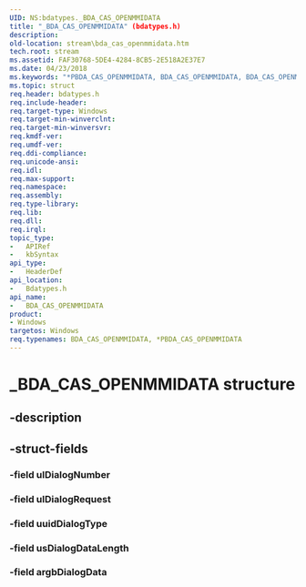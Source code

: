 ```yaml
---
UID: NS:bdatypes._BDA_CAS_OPENMMIDATA
title: "_BDA_CAS_OPENMMIDATA" (bdatypes.h)
description: 
old-location: stream\bda_cas_openmmidata.htm
tech.root: stream
ms.assetid: FAF30768-5DE4-4284-8CB5-2E518A2E37E7
ms.date: 04/23/2018
ms.keywords: "*PBDA_CAS_OPENMMIDATA, BDA_CAS_OPENMMIDATA, BDA_CAS_OPENMMIDATA structure [Streaming Media Devices], PBDA_CAS_OPENMMIDATA, PBDA_CAS_OPENMMIDATA structure pointer [Streaming Media Devices], _BDA_CAS_OPENMMIDATA, bdatypes/BDA_CAS_OPENMMIDATA, bdatypes/PBDA_CAS_OPENMMIDATA, stream.bda_cas_openmmidata"
ms.topic: struct
req.header: bdatypes.h
req.include-header: 
req.target-type: Windows
req.target-min-winverclnt: 
req.target-min-winversvr: 
req.kmdf-ver: 
req.umdf-ver: 
req.ddi-compliance: 
req.unicode-ansi: 
req.idl: 
req.max-support: 
req.namespace: 
req.assembly: 
req.type-library: 
req.lib: 
req.dll: 
req.irql: 
topic_type:
-	APIRef
-	kbSyntax
api_type:
-	HeaderDef
api_location:
-	Bdatypes.h
api_name:
-	BDA_CAS_OPENMMIDATA
product:
- Windows
targetos: Windows
req.typenames: BDA_CAS_OPENMMIDATA, *PBDA_CAS_OPENMMIDATA
---
```


# _BDA_CAS_OPENMMIDATA structure


## -description





## -struct-fields




### -field ulDialogNumber


### -field ulDialogRequest


### -field uuidDialogType


### -field usDialogDataLength


### -field argbDialogData


